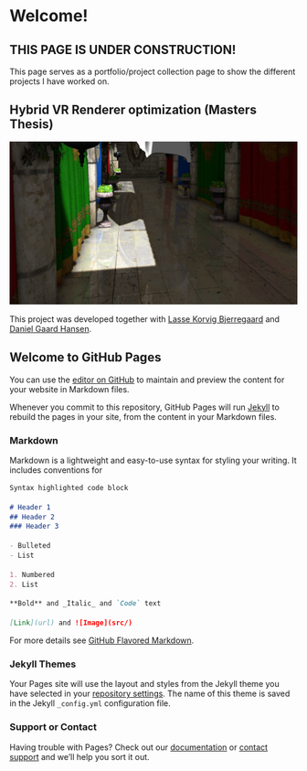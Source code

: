 # Welcome!

## THIS PAGE IS UNDER CONSTRUCTION!

This page serves as a portfolio/project collection page to show the different projects I have worked on.

## Hybrid VR Renderer optimization (Masters Thesis)
![Image](/img/master_thesis.png)

This project was developed together with [Lasse Korvig Bjerregaard](https://github.com/LasseKB) and [Daniel Gaard Hansen](https://github.com/Freemedude).





## Welcome to GitHub Pages

You can use the [editor on GitHub](https://github.com/zfih/zfih.github.io/edit/main/index.md) to maintain and preview the content for your website in Markdown files.

Whenever you commit to this repository, GitHub Pages will run [Jekyll](https://jekyllrb.com/) to rebuild the pages in your site, from the content in your Markdown files.

### Markdown

Markdown is a lightweight and easy-to-use syntax for styling your writing. It includes conventions for

```markdown
Syntax highlighted code block

# Header 1
## Header 2
### Header 3

- Bulleted
- List

1. Numbered
2. List

**Bold** and _Italic_ and `Code` text

[Link](url) and ![Image](src/)
```

For more details see [GitHub Flavored Markdown](https://guides.github.com/features/mastering-markdown/).

### Jekyll Themes

Your Pages site will use the layout and styles from the Jekyll theme you have selected in your [repository settings](https://github.com/zfih/zfih.github.io/settings). The name of this theme is saved in the Jekyll `_config.yml` configuration file.

### Support or Contact

Having trouble with Pages? Check out our [documentation](https://docs.github.com/categories/github-pages-basics/) or [contact support](https://support.github.com/contact) and we’ll help you sort it out.
